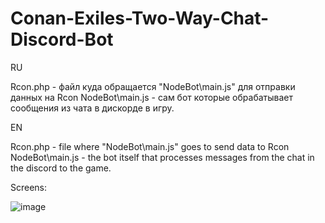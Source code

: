 # Conan-Exiles-Two-Way-Chat-Discord-Bot
RU

Rcon.php - файл куда обращается "NodeBot\main.js" для отправки данных на Rcon
NodeBot\main.js - сам бот которые обрабатывает сообщения из чата в дискорде в игру.

EN

Rcon.php - file where "NodeBot\main.js" goes to send data to Rcon
NodeBot\main.js - the bot itself that processes messages from the chat in the discord to the game.

Screens:

![image](https://github.com/UrbanSide/Conan-Exiles-Two-Way-Chat-Discord-Bot/assets/26259129/329d3b28-6b8c-4468-8c0e-e2d683523be4)
